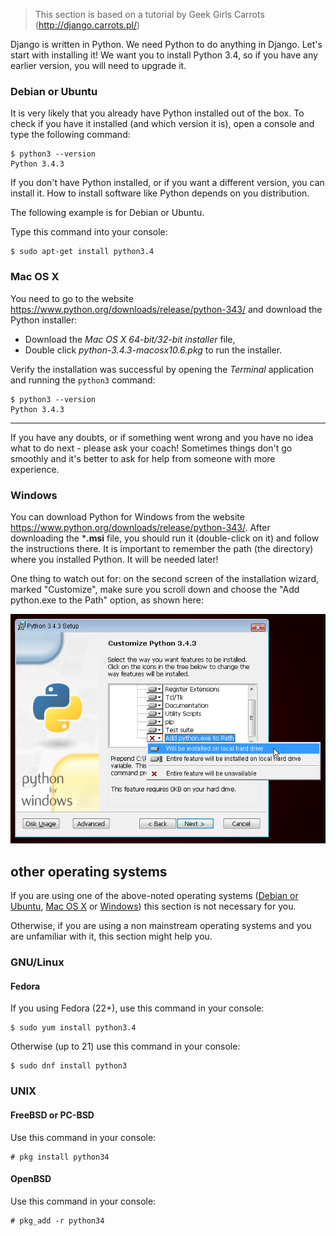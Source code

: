 
> This section is based on a tutorial by Geek Girls Carrots (http://django.carrots.pl/)

Django is written in Python. We need Python to do anything in Django. Let's start with installing it! We want you to install Python 3.4, so if you have any earlier version, you will need to upgrade it.


### Debian or Ubuntu

It is very likely that you already have Python installed out of the box. To check if you have it installed (and which version it is), open a console and type the following command:

    $ python3 --version
    Python 3.4.3

If you don't have Python installed, or if you want a different version, you can install it. How to install software like Python depends on you distribution.

The following example is for Debian or Ubuntu.

Type this command into your console:

    $ sudo apt-get install python3.4


### Mac OS X

You need to go to the website https://www.python.org/downloads/release/python-343/ and download the Python installer:

* Download the *Mac OS X 64-bit/32-bit installer* file,
* Double click *python-3.4.3-macosx10.6.pkg* to run the installer.

Verify the installation was successful by opening the *Terminal* application and running the `python3` command:

    $ python3 --version
    Python 3.4.3

----

If you have any doubts, or if something went wrong and you have no idea what to do next - please ask your coach! Sometimes things don't go smoothly and it's better to ask for help from someone with more experience.


### Windows

You can download Python for Windows from the website https://www.python.org/downloads/release/python-343/. After downloading the ***.msi** file, you should run it (double-click on it) and follow the instructions there. It is important to remember the path (the directory) where you installed Python. It will be needed later!

One thing to watch out for:  on the second screen of the installation wizard, marked "Customize", make sure you scroll down and choose the "Add python.exe to the Path" option, as shown here:

![Don't forget to add Python to the Path](../python_installation/images/add_python_to_windows_path.png)


## other operating systems

If you are using one of the above-noted operating systems ([Debian or Ubuntu](./#debian-or-ubuntu), [Mac OS X](./#mac-os-x) or [Windows](./#windows)) this section is not necessary for you.

Otherwise, if you are using a non mainstream operating systems and you are unfamiliar with it, this section might help you.


### GNU/Linux


#### Fedora

If you using Fedora (22+), use this command in your console:

    $ sudo yum install python3.4


Otherwise (up to 21) use this command in your console:

    $ sudo dnf install python3


### UNIX


#### FreeBSD or PC-BSD

Use this command in your console:

    # pkg install python34


#### OpenBSD

Use this command in your console:

    # pkg_add -r python34
